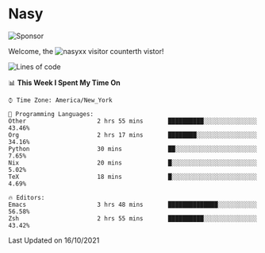 # Nasy

<!--
<p align="center">
<img height="200" src="https://github-readme-stats.vercel.app/api?username=nasyxx&count_private=true&show_icons=true&theme=dracula&include_all_commits=true"/>
<img height="200" src="https://github-readme-stats.vercel.app/api/top-langs/?username=nasyxx&theme=dracula&hide=html,jupyter+notebook&count_private=true&show_icons=true"/>
</p>

  
----------------
-->

![Sponsor](https://img.shields.io/static/v1.svg?label=Sponsor&message=%E2%9D%A4&logo=GitHub&style=flat&color=pink)
 
Welcome, the ![nasyxx visitor counter](https://count.getloli.com/get/@nasyxx?theme=rule34)th vistor!
 
<!--START_SECTION:waka-->
![Lines of code](https://img.shields.io/badge/From%20Hello%20World%20I%27ve%20Written-5.4%20million%20lines%20of%20code-blue)

📊 **This Week I Spent My Time On** 

```text
⌚︎ Time Zone: America/New_York

💬 Programming Languages: 
Other                    2 hrs 55 mins       ██████████░░░░░░░░░░░░░░░   43.46% 
Org                      2 hrs 17 mins       ████████░░░░░░░░░░░░░░░░░   34.16% 
Python                   30 mins             ██░░░░░░░░░░░░░░░░░░░░░░░   7.65% 
Nix                      20 mins             █░░░░░░░░░░░░░░░░░░░░░░░░   5.02% 
TeX                      18 mins             █░░░░░░░░░░░░░░░░░░░░░░░░   4.69%

🔥 Editors: 
Emacs                    3 hrs 48 mins       ██████████████░░░░░░░░░░░   56.58% 
Zsh                      2 hrs 55 mins       ██████████░░░░░░░░░░░░░░░   43.42%

```


 Last Updated on 16/10/2021
<!--END_SECTION:waka-->

<!-- ![visitors](https://visitor-badge.laobi.icu/badge?page_id=nasyxx.nasyxx) -->
